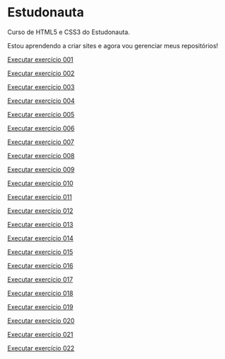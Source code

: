 # Estudonauta
Curso de HTML5 e CSS3 do Estudonauta.

Estou aprendendo a criar sites e agora vou gerenciar meus repositórios!

<a href="https://wagnerpx.github.io/Estudonauta/Exercicios/ex001/index.html">Executar exercício 001</a>

<a href="https://wagnerpx.github.io/Estudonauta/Exercicios/ex002/index.html">Executar exercício 002</a>

<a href="https://wagnerpx.github.io/Estudonauta/Exercicios/ex003/index.html">Executar exercício 003</a>

<a href="https://wagnerpx.github.io/Estudonauta/Exercicios/ex004/index.html">Executar exercício 004</a>

<a href="https://wagnerpx.github.io/Estudonauta/Exercicios/ex005/index.html">Executar exercício 005</a>

<a href="https://wagnerpx.github.io/Estudonauta/Exercicios/ex006/index.html">Executar exercício 006</a>

<a href="https://wagnerpx.github.io/Estudonauta/Exercicios/ex007/index.html">Executar exercício 007</a>

<a href="https://wagnerpx.github.io/Estudonauta/Exercicios/ex008/index.html">Executar exercício 008</a>

<a href="https://wagnerpx.github.io/Estudonauta/Exercicios/ex009/index.html">Executar exercício 009</a>

<a href="https://wagnerpx.github.io/Estudonauta/Exercicios/ex010/index.html">Executar exercício 010</a>

<a href="https://wagnerpx.github.io/Estudonauta/Exercicios/ex011/index.html">Executar exercício 011</a>

<a href="https://wagnerpx.github.io/Estudonauta/Exercicios/ex012/index.html">Executar exercício 012</a>

<a href="https://wagnerpx.github.io/Estudonauta/Exercicios/ex013/index.html">Executar exercício 013</a>

<a href="https://wagnerpx.github.io/Estudonauta/Exercicios/ex014/index.html">Executar exercício 014</a>

<a href="https://wagnerpx.github.io/Estudonauta/Exercicios/ex015/index.html">Executar exercício 015</a>

<a href="https://wagnerpx.github.io/Estudonauta/Exercicios/ex016/index.html">Executar exercício 016</a>

<a href="https://wagnerpx.github.io/Estudonauta/Exercicios/ex017/index.html">Executar exercício 017</a>

<a href="https://wagnerpx.github.io/Estudonauta/Exercicios/ex018/index.html">Executar exercício 018</a>

<a href="https://wagnerpx.github.io/Estudonauta/Exercicios/ex019/index.html">Executar exercício 019</a>

<a href="https://wagnerpx.github.io/Estudonauta/Exercicios/ex020/index.html">Executar exercício 020</a>

<a href="https://wagnerpx.github.io/Estudonauta/Exercicios/ex021/index.html">Executar exercício 021</a>

<a href="https://wagnerpx.github.io/Estudonauta/Exercicios/ex022/index.html">Executar exercício 022</a>